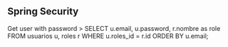 
## Spring Security

Get user with password > SELECT u.email, u.password, r.nombre as role FROM usuarios u, roles r WHERE u.roles_id = r.id ORDER BY u.email;
